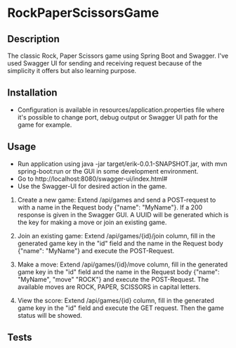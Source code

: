 # RockPaperScissorsGame

## Description
The classic Rock, Paper Scissors game using Spring Boot and Swagger.
I've used Swagger UI for sending and receiving request because of the simplicity it offers but also learning
purpose.


## Installation
- Configuration is available in resources/application.properties file where it's possible to change port,
  debug output or Swagger UI path for the game for example.
## Usage

- Run application using java -jar target/erik-0.0.1-SNAPSHOT.jar, with mvn spring-boot:run or the GUI in some
  development environment.
- Go to http://localhost:8080/swagger-ui/index.html#
- Use the Swagger-UI for desired action in the game.


1. Create a new game: Extend /api/games and send a POST-request to with a name in the Request body {"name": "MyName"}.
   If a 200 response is given in the Swagger GUI. A UUID will be generated which is the key for making a move or
   join an existing game.

2. Join an existing game: Extend /api/games/{id}/join column, fill in the generated game key in the "id" field and
   the name in the Request body {"name": "MyName"} and execute the POST-Request.

3. Make a move: Extend /api/games/{id}/move column, fill in the generated game key in the "id" field and
   the name in the Request body {"name": "MyName", "move" "ROCK"} and execute the POST-Request. The available moves are
   ROCK, PAPER, SCISSORS in capital letters.

4. View the score: Extend /api/games/{id} column, fill in the generated game key in the "id" field and
   execute the GET request. Then the game status will be showed.

## Tests